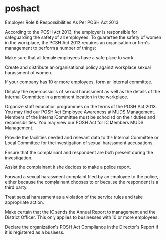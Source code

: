 # poshact
Employer Role & Responsibilities As Per POSH Act 2013

 
According to the POSH Act 2013, the employer is responsible for safeguarding the safety of all employees. To guarantee the safety of women in the workplace, the POSH Act 2013 requires an organisation or firm's management to perform a number of things:

Make sure that all female employees have a safe place to work.

Create and distribute an organisational policy against workplace sexual harassment of women.

If your company has 10 or more employees, form an internal committee.

Display the repercussions of sexual harassment as well as the details of the Internal Committee in a prominent location in the workplace.

Organize staff education programmes on the terms of the POSH Act 2013. You may find our POSH Act Employee Awareness at MUDS Management. Members of the Internal Committee must be schooled on their duties and responsibilities. You may view our POSH Act for IC Members MUDS Management.

Provide the facilities needed and relevant data to the Internal Committee or Local Committee for the investigation of sexual harassment accusations.

Ensure that the complainant and respondent are both present during the investigation.

Assist the complainant if she decides to make a police report.

Forward a sexual harassment complaint filed by an employee to the police, either because the complainant chooses to or because the respondent is a third party.

Treat sexual harassment as a violation of the service rules and take appropriate action.

Make certain that the IC sends the Annual Report to management and the District Officer. This only applies to businesses with 10 or more employees.

Declare the organization's POSH Act Compliance in the Director's Report if it is registered as a business.

